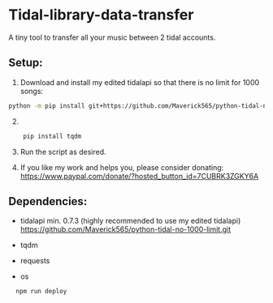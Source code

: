 
# Tidal-library-data-transfer
A tiny tool to transfer all your music between 2 tidal accounts.

## Setup:
1. Download and install my edited tidalapi so that there is no limit for 1000 songs:

```bash
python -m pip install git+https://github.com/Maverick565/python-tidal-no-1000-limit.git
```

2. 
```bash
    pip install tqdm

```
3. Run the script as desired.

4. If you like my work and helps you, please consider donating:
https://www.paypal.com/donate/?hosted_button_id=7CUBRK3ZGKY6A



## Dependencies:
* tidalapi min. 0.7.3 (highly recommended to use my edited tidalapi)
    https://github.com/Maverick565/python-tidal-no-1000-limit.git

* tqdm
* requests
* os



```bash
  npm run deploy
```

